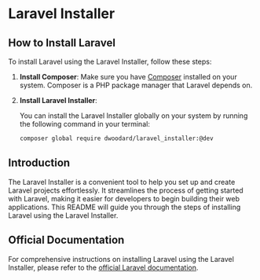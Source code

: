 # Laravel Installer

## How to Install Laravel

To install Laravel using the Laravel Installer, follow these steps:

1. **Install Composer**: Make sure you have [Composer](https://getcomposer.org/download/) installed on your system. Composer is a PHP package manager that Laravel depends on.

2. **Install Laravel Installer**:

   You can install the Laravel Installer globally on your system by running the following command in your terminal:

   ```bash
   composer global require dwoodard/laravel_installer:@dev
   ```
 
## Introduction

The Laravel Installer is a convenient tool to help you set up and create Laravel projects effortlessly. It streamlines the process of getting started with Laravel, making it easier for developers to begin building their web applications. This README will guide you through the steps of installing Laravel using the Laravel Installer.

## Official Documentation

For comprehensive instructions on installing Laravel using the Laravel Installer, please refer to the [official Laravel documentation](https://laravel.com/docs#creating-a-laravel-project).

